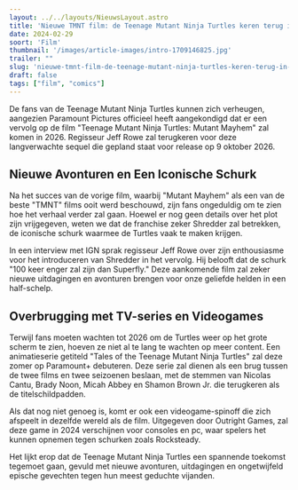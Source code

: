 ```yaml
---
layout: ../../layouts/NieuwsLayout.astro
title: 'Nieuwe TMNT film: de Teenage Mutant Ninja Turtles keren terug in 2026'
date: 2024-02-29
soort: 'Film'
thumbnail: '/images/article-images/intro-1709146825.jpg'
trailer: ""
slug: 'nieuwe-tmnt-film-de-teenage-mutant-ninja-turtles-keren-terug-in-2026'
draft: false
tags: ["film", "comics"]
---
```



De fans van de Teenage Mutant Ninja Turtles kunnen zich verheugen, aangezien Paramount Pictures officieel heeft aangekondigd dat er een vervolg op de film "Teenage Mutant Ninja Turtles: Mutant Mayhem" zal komen in 2026. Regisseur Jeff Rowe zal terugkeren voor deze langverwachte sequel die gepland staat voor release op 9 oktober 2026.

## Nieuwe Avonturen en Een Iconische Schurk

Na het succes van de vorige film, waarbij "Mutant Mayhem" als een van de beste "TMNT" films ooit werd beschouwd, zijn fans ongeduldig om te zien hoe het verhaal verder zal gaan. Hoewel er nog geen details over het plot zijn vrijgegeven, weten we dat de franchise zeker Shredder zal betrekken, de iconische schurk waarmee de Turtles vaak te maken krijgen.

In een interview met IGN sprak regisseur Jeff Rowe over zijn enthousiasme voor het introduceren van Shredder in het vervolg. Hij belooft dat de schurk "100 keer enger zal zijn dan Superfly." Deze aankomende film zal zeker nieuwe uitdagingen en avonturen brengen voor onze geliefde helden in een half-schelp.

## Overbrugging met TV-series en Videogames

Terwijl fans moeten wachten tot 2026 om de Turtles weer op het grote scherm te zien, hoeven ze niet al te lang te wachten op meer content. Een animatieserie getiteld "Tales of the Teenage Mutant Ninja Turtles" zal deze zomer op Paramount+ debuteren. Deze serie zal dienen als een brug tussen de twee films en twee seizoenen beslaan, met de stemmen van Nicolas Cantu, Brady Noon, Micah Abbey en Shamon Brown Jr. die terugkeren als de titelschildpadden.

Als dat nog niet genoeg is, komt er ook een videogame-spinoff die zich afspeelt in dezelfde wereld als de film. Uitgegeven door Outright Games, zal deze game in 2024 verschijnen voor consoles en pc, waar spelers het kunnen opnemen tegen schurken zoals Rocksteady.

Het lijkt erop dat de Teenage Mutant Ninja Turtles een spannende toekomst tegemoet gaan, gevuld met nieuwe avonturen, uitdagingen en ongetwijfeld epische gevechten tegen hun meest geduchte vijanden.
